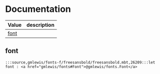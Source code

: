 # Documentation
|Value|description|
|---|---|
|[font](#font)||

## font

```moonbit
:::source,gmlewis/fonts-f/freesansbold/freesansbold.mbt,26209:::let font : <a href="gmlewis/fonts#Font">@gmlewis/fonts.Font</a>
```

